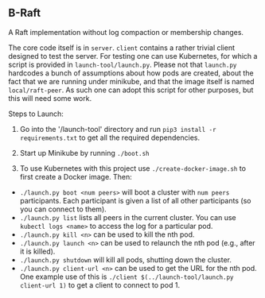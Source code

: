 B-Raft
------------------
A Raft implementation without log compaction or membership changes.

The core code itself is in `server`. `client` contains a rather trivial client designed to test the server. For testing one can use
Kubernetes, for which a script is provided in `launch-tool/launch.py`. Please not that `launch.py` hardcodes a bunch of
assumptions about how pods are created, about the fact that we are running under minikube, and that the image itself is
named `local/raft-peer`. As such one can adopt this script for other purposes, but this will need some work.

Steps to Launch:
1. Go into the '/launch-tool' directory and run `pip3 install -r requirements.txt` to get all the required dependencies.

2. Start up Minikube by running `./boot.sh`

3. To use Kubernetes with this project use `./create-docker-image.sh` to first create a Docker image. Then:
-   `./launch.py boot <num peers>` will boot a cluster with `num peers` participants. Each participant is given a list of
  all other participants (so you can connect to them).
-   `./launch.py list` lists all peers in the current cluster. You can use `kubectl logs <name>` to access the log for a
    particular pod.
-   `./launch.py kill <n>` can be used to kill the nth pod.
-   `./launch.py launch <n>` can be used to relaunch the nth pod (e.g., after it is killed).
-   `./launch.py shutdown` will kill all pods, shutting down the cluster.
-   `./launch.py client-url <n>` can be used to get the URL for the nth pod. One example use of this is `./client
    $(../launch-tool/launch.py client-url 1)` to get a client to connect to pod 1.

